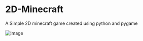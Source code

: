 # 2D-Minecraft
A Simple 2D minecraft game created using python and pygame

![image](https://github.com/TechieKiddie/2D-Minecraft/assets/125119678/892971bb-9e34-46a0-bf6e-6a34708d0acd)
